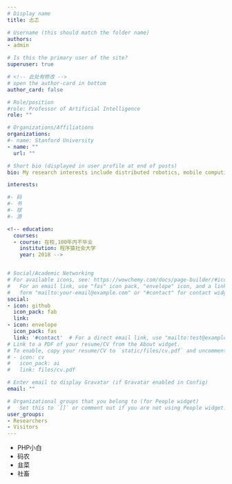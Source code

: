 ```yaml
---
# Display name
title: 忐忑

# Username (this should match the folder name)
authors:
- admin

# Is this the primary user of the site?
superuser: true

# <!-- 此处有修改 -->
# open the author-card in bottom
author_card: false

# Role/position
#role: Professor of Artificial Intelligence
role: ""

# Organizations/Affiliations
organizations:
#- name: Stanford University
- name: ""
  url: ""

# Short bio (displayed in user profile at end of posts)
bio: My research interests include distributed robotics, mobile computing and programmable matter.

interests:

#- 码
#- 书
#- 球
#- 游

<!-- education:
  courses:
  - course: 在校,100年内不毕业
    institution: 程序猿社会大学
    year: 2018 -->


# Social/Academic Networking
# For available icons, see: https://wowchemy.com/docs/page-builder/#icons
#   For an email link, use "fas" icon pack, "envelope" icon, and a link in the
#   form "mailto:your-email@example.com" or "#contact" for contact widget.
social:
- icon: github
  icon_pack: fab
  link: 
- icon: envelope
  icon_pack: fas
  link: '#contact'  # For a direct email link, use "mailto:test@example.org".
# Link to a PDF of your resume/CV from the About widget.
# To enable, copy your resume/CV to `static/files/cv.pdf` and uncomment the lines below.
# - icon: cv
#   icon_pack: ai
#   link: files/cv.pdf

# Enter email to display Gravatar (if Gravatar enabled in Config)
email: ""

# Organizational groups that you belong to (for People widget)
#   Set this to `[]` or comment out if you are not using People widget.
user_groups:
- Researchers
- Visitors
---
```


* PHP小白
* 码农
* 韭菜
* 社畜
